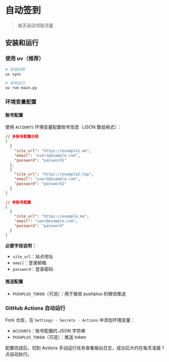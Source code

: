 # 自动签到

> 每天自动领取流量

## 安装和运行

### 使用 uv（推荐）

```bash
# 安装依赖
uv sync

# 本地运行
uv run main.py
```

### 环境变量配置

#### 账号配置

使用 `ACCOUNTS` 环境变量配置账号信息（JSON 数组格式）：

```json
// 多账号配置示例
[
  {
    "site_url": "https://example1.me",
    "email": "user1@example.com", 
    "password": "password1"
  },
  {
    "site_url": "https://example2.top",
    "email": "user2@example.com",
    "password": "password2"
  }
]

// 单账号配置
[
  {
    "site_url": "https://example.me",
    "email": "user@example.com",
    "password": "password"
  }
]
```

**必要字段说明：**
- `site_url`：站点地址
- `email`：登录邮箱
- `password`：登录密码

#### 推送配置

- `PUSHPLUS_TOKEN`（可选）：用于接收 pushplus 的微信推送

### GitHub Actions 自动运行

Fork 仓库，在 `Settings - Secrets - Actions` 中添加环境变量：

- `ACCOUNTS`：账号配置的 JSON 字符串
- `PUSHPLUS_TOKEN`（可选）：推送 token

配置完成后，切到 Actions 手动运行任务查看输出日志，成功后大约在每天凌晨 1 点自动执行。
